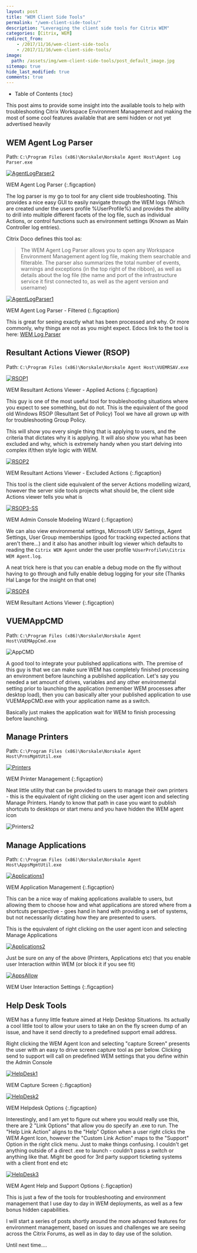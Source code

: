 ```yaml
---
layout: post
title: "WEM Client Side Tools"
permalink: "/wem-client-side-tools/"
description: "Leveraging the client side tools for Citrix WEM"
categories: [Citrix, WEM]
redirect_from: 
    - /2017/11/16/wem-client-side-tools
    - /2017/11/16/wem-client-side-tools/
image:
  path: /assets/img/wem-client-side-tools/post_default_image.jpg
sitemap: true
hide_last_modified: true
comments: true
---
```


<!--excerpt-->

-  Table of Contents
{:toc}

This post aims to provide some insight into the available tools to help with troubleshooting Citrix Workspace Environment Management and making the most of some cool features available that are semi hidden or not yet advertised heavily

## WEM Agent Log Parser

Path: `C:\Program Files (x86)\Norskale\Norskale Agent Host\Agent Log Parser.exe`

[![AgentLogParser2]({{site.baseurl}}/assets/img/wem-client-side-tools/AgentLogParser2.png)]({{site.baseurl}}/assets/img/wem-client-side-tools/AgentLogParser2.png)

WEM Agent Log Parser
{:.figcaption}

The log parser is my go to tool for any client side troubleshooting. This provides a nice easy GUI to easily navigate through the WEM logs (Which are created under the users profile %UserProfile%) and provides the ability to drill into multiple different facets of the log file, such as individual Actions, or control functions such as environment settings (Known as Main Controller log entries).

Citrix Doco defines this tool as:

> The WEM Agent Log Parser allows you to open any Workspace Environment Management agent log file, making them searchable and filterable. The parser also summarizes the total number of events, warnings and exceptions (in the top right of the ribbon), as well as details about the log file (the name and port of the infrastructure service it first connected to, as well as the agent version and username)

[![AgentLogParser1]({{site.baseurl}}/assets/img/wem-client-side-tools/AgentLogParser1.png)]({{site.baseurl}}/assets/img/wem-client-side-tools/AgentLogParser1.png)

WEM Agent Log Parser - Filtered
{:.figcaption}

This is great for seeing exactly what has been processed and why. Or more commonly, why things are not as you might expect. Edocs link to the tool is here: [WEM Log Parser](https://docs.citrix.com/en-us/workspace-environment-management/current-release/reference/log-parser.html)

## Resultant Actions Viewer (RSOP)

Path: `C:\Program Files (x86)\Norskale\Norskale Agent Host\VUEMRSAV.exe`

[![RSOP1]({{site.baseurl}}/assets/img/wem-client-side-tools/RSOP1.png)]({{site.baseurl}}/assets/img/wem-client-side-tools/RSOP1.png)

WEM Resultant Actions Viewer - Applied Actions
{:.figcaption}

This guy is one of the most useful tool for troubleshooting situations where you expect to see something, but do not. This is the equivalent of the good old Windows RSOP (Resultant Set of Policy) Tool we have all grown up with for troubleshooting Group Policy.

This will show you every single thing that is applying to users, and the criteria that dictates why it is applying. It will also show you what has been excluded and why, which is extremely handy when you start delving into complex if/then style logic with WEM.

[![RSOP2]({{site.baseurl}}/assets/img/wem-client-side-tools/RSOP2.png)]({{site.baseurl}}/assets/img/wem-client-side-tools/RSOP2.png)

WEM Resultant Actions Viewer - Excluded Actions
{:.figcaption}

This tool is the client side equivalent of the server Actions modelling wizard, however the server side tools projects what should be, the client side Actions viewer tells you what is

[![RSOP3-SS]({{site.baseurl}}/assets/img/wem-client-side-tools/RSOP3-SS.png)]({{site.baseurl}}/assets/img/wem-client-side-tools/RSOP3-SS.png)

WEM Admin Console Modeling Wizard
{:.figcaption}

We can also view environmental settings, Microsoft USV Settings, Agent Settings, User Group memberships (good for tracking expected actions that aren't there…) and it also has another inbuilt log viewer which defaults to reading the `Citrix WEM Agent` under the user profile `%UserProfile%\Citrix WEM Agent.log`.

A neat trick here is that you can enable a debug mode on the fly without having to go through and fully enable debug logging for your site (Thanks Hal Lange for the insight on that one)

[![RSOP4]({{site.baseurl}}/assets/img/wem-client-side-tools/RSOP4.png)]({{site.baseurl}}/assets/img/wem-client-side-tools/RSOP4.png)

WEM Resultant Actions Viewer
{:.figcaption}

## VUEMAppCMD

Path: `C:\Program Files (x86)\Norskale\Norskale Agent Host\VUEMAppCmd.exe`

![AppCMD](https://jkindon.files.wordpress.com/2017/11/appcmd.png)

A good tool to integrate your published applications with. The premise of this guy is that we can make sure WEM has completely finished processing an environment before launching a published application. Let's say you needed a set amount of drives, variables and any other environmental setting prior to launching the application (remember WEM processes after desktop load), then you can basically alter your published application to use VUEMAppCMD.exe with your application name as a switch.

Basically just makes the application wait for WEM to finish processing before launching.

## Manage Printers

Path: `C:\Program Files (x86)\Norskale\Norskale Agent Host\PrnsMgmtUtil.exe` 

[![Printers]({{site.baseurl}}/assets/img/wem-client-side-tools/Printers.png)]({{site.baseurl}}/assets/img/wem-client-side-tools/Printers.png)

WEM Printer Management
{:.figcaption}

Neat little utility that can be provided to users to manage their own printers - this is the equivalent of right clicking on the user agent icon and selecting Manage Printers. Handy to know that path in case you want to publish shortcuts to desktops or start menu and you have hidden the WEM agent icon

![Printers2](https://jkindon.files.wordpress.com/2017/11/printers2.png)

## Manage Applications

Path: `C:\Program Files (x86)\Norskale\Norskale Agent Host\AppsMgmtUtil.exe`

[![Applications1]({{site.baseurl}}/assets/img/wem-client-side-tools/Applications1.png)]({{site.baseurl}}/assets/img/wem-client-side-tools/Applications1.png)

WEM Application Management
{:.figcaption}

This can be a nice way of making applications available to users, but allowing them to choose how and what applications are stored where from a shortcuts perspective - goes hand in hand with providing a set of systems, but not necessarily dictating how they are presented to users.

This is the equivalent of right clicking on the user agent icon and selecting Manage Applications

[![Applications2]({{site.baseurl}}/assets/img/wem-client-side-tools/Applications2.png)]({{site.baseurl}}/assets/img/wem-client-side-tools/Applications2.png)

Just be sure on any of the above (Printers, Applications etc) that you enable user Interaction within WEM (or block it if you see fit)

[![AppsAllow]({{site.baseurl}}/assets/img/wem-client-side-tools/AppsAllow.png)]({{site.baseurl}}/assets/img/wem-client-side-tools/AppsAllow.png)

WEM User Interaction Settings
{:.figcaption}

## Help Desk Tools

WEM has a funny little feature aimed at Help Desktop Situations. Its actually a cool little tool to allow your users to take an on the fly screen dump of an issue, and have it send directly to a predefined support email address.

Right clicking the WEM Agent Icon and selecting "capture Screen" presents the user with an easy to drive screen capture tool as per below. Clicking send to support will call on predefined WEM settings that you define within the Admin Console

[![HelpDesk1]({{site.baseurl}}/assets/img/wem-client-side-tools/HelpDesk1.png)]({{site.baseurl}}/assets/img/wem-client-side-tools/HelpDesk1.png)

 WEM Capture Screen
{:.figcaption}

[![HelpDesk2]({{site.baseurl}}/assets/img/wem-client-side-tools/HelpDesk2.png)]({{site.baseurl}}/assets/img/wem-client-side-tools/HelpDesk2.png)

WEM Helpdesk Options
{:.figcaption}

Interestingly, and I am yet to figure out where you would really use this, there are 2 "Link Options" that allow you do specify an .exe to run. The "Help Link Action" aligns to the "Help" Option when a user right clicks the WEM Agent Icon, however the "Custom Link Action" maps to the "Support" Option in the right click menu. Just to make things confusing. I couldn't get anything outside of a direct .exe to launch - couldn’t pass a switch or anything like that. Might be good for 3rd party support ticketing systems with a client front end etc

[![HelpDesk3]({{site.baseurl}}/assets/img/wem-client-side-tools/HelpDesk3.png)]({{site.baseurl}}/assets/img/wem-client-side-tools/HelpDesk3.png)

 WEM Agent Help and Support Options
{:.figcaption}

This is just a few of the tools for troubleshooting and environment management that I use day to day in WEM deployments, as well as a few bonus hidden capabilities.

I will start a series of posts shortly around the more advanced features for environment management, based on issues and challenges we are seeing across the Citrix Forums, as well as in day to day use of the solution.

Until next time....
